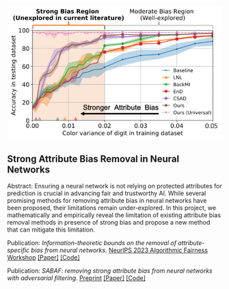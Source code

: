 ![Strong Attribute Bias Removal in Neural Networks](../images/strong_bias_removal.png)

## Strong Attribute Bias Removal in Neural Networks

Abstract: Ensuring a neural network is not relying on protected attributes for prediction is crucial in advancing fair and trustworthy AI. While several promising methods for removing attribute bias in neural networks have been proposed, their limitations remain under-explored. In this project, we mathematically and empirically reveal the limitation of existing attribute bias removal methods in presence of strong bias and propose a new method that can mitigate this limitation.

Publication: <i>Information-theoretic bounds on the removal of attribute-specific bias from neural networks.</i> <a target="_blank" rel="noopener noreferrer" href="https://www.afciworkshop.org">NeurIPS 2023 Algorithmic Fairness Workshop</a> <a target="_blank" rel="noopener noreferrer" href="https://arxiv.org/pdf/2310.04955.pdf">[Paper]</a> <a target="_blank" rel="noopener noreferrer" href="https://github.com/jiazhi412/strong_attribute_bias">[Code]</a>

Publication: <i>SABAF: removing strong attribute bias from neural networks with adversarial filtering.</i> <a target="_blank" rel="noopener noreferrer" href="https://arxiv.org/abs/2311.07141">Preprint</a> <a target="_blank" rel="noopener noreferrer" href="https://arxiv.org/pdf/2311.07141.pdf">[Paper]</a> <a target="_blank" rel="noopener noreferrer" href="https://github.com/jiazhi412/strong_attribute_bias">[Code]</a>